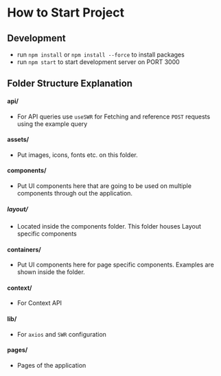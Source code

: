 # How to Start Project

## Development

- run `npm install` or `npm install --force` to install packages
- run `npm start` to start development server on PORT 3000

## Folder Structure Explanation

#### api/

- For API queries use `useSWR` for Fetching and reference `POST` requests using the example query

#### assets/

- Put images, icons, fonts etc. on this folder.

#### components/

- Put UI components here that are going to be used on multiple components through out the application.

##### layout/

- Located inside the components folder. This folder houses Layout specific components

#### containers/

- Put UI components here for page specific components. Examples are shown inside the folder.

#### context/

- For Context API

#### lib/

- For `axios` and `SWR` configuration

#### pages/

- Pages of the application
